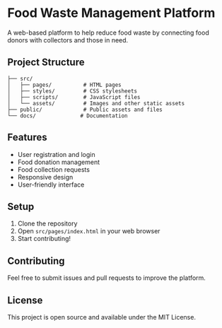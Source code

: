 # Food Waste Management Platform

A web-based platform to help reduce food waste by connecting food donors with collectors and those in need.

## Project Structure

```
├── src/
│   ├── pages/          # HTML pages
│   ├── styles/         # CSS stylesheets
│   ├── scripts/        # JavaScript files
│   └── assets/         # Images and other static assets
├── public/             # Public assets and files
└── docs/              # Documentation
```

## Features

- User registration and login
- Food donation management
- Food collection requests
- Responsive design
- User-friendly interface

## Setup

1. Clone the repository
2. Open `src/pages/index.html` in your web browser
3. Start contributing!

## Contributing

Feel free to submit issues and pull requests to improve the platform.

## License

This project is open source and available under the MIT License.
 
